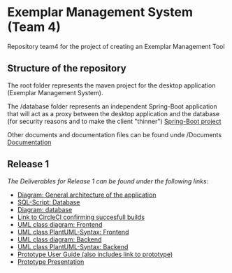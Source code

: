 # Exemplar Management System (Team 4)

Repository team4 for the project of creating an Exemplar Management Tool

## Structure of the repository 

The root folder represents the maven project for the desktop application (Exemplar Management System).

The /database folder represents an independent Spring-Boot application that will act as a proxy between the desktop application and the database (for security reasons and to make the client "thinner")
[Spring-Boot project](https://github.com/jku-win-se/teaching-2021.prse-exemplar-team4/tree/main/database)

Other documents and documentation files can be found unde /Documents
[Documentation](https://github.com/jku-win-se/teaching-2021.prse-exemplar-team4/tree/main/Documents)

## **Release 1**

*The Deliverables for Release 1 can be found under the following links:*

* [Diagram: General architecture of the application](https://github.com/jku-win-se/teaching-2021.prse-exemplar-team4/blob/main/Documents/Release%201/General%20Architecture%200.pdf)
* [SQL-Script: Database](https://github.com/jku-win-se/teaching-2021.prse-exemplar-team4/blob/main/Documents/Database_Documents/Logic_Design.sql) 
* [Diagram: database](https://github.com/jku-win-se/teaching-2021.prse-exemplar-team4/blob/main/Documents/Release%201/Database_Diagram.png)
* [Link to CircleCI confirming succesfull builds](https://app.circleci.com/pipelines/github/jku-win-se) 
* [UML class diagram: Frontend](https://github.com/jku-win-se/teaching-2021.prse-exemplar-team4/blob/main/Documents/Release%201/UML_Desktop_Application.png)
* [UML class PlantUML-Syntax: Frontend](https://github.com/jku-win-se/teaching-2021.prse-exemplar-team4/blob/main/Documents/Release%201/clientapplication.puml)
* [UML class diagram: Backend](https://github.com/jku-win-se/teaching-2021.prse-exemplar-team4/blob/main/Documents/Release%201/UML_Backend.png)
* [UML class PlantUML-Syntax: Backend](https://github.com/jku-win-se/teaching-2021.prse-exemplar-team4/blob/main/Documents/Release%201/backend.puml)
* [Prototype User Guide (also includes link to prototype)](https://github.com/jku-win-se/teaching-2021.prse-exemplar-team4/blob/main/Documents/Release%201/GR04_PrototypeUserGuide.pdf)
* [Prototype Presentation](https://pr.to/XKZ9SR/)

